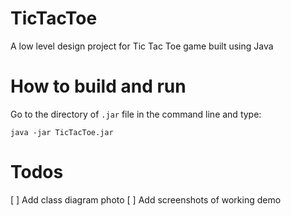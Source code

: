 # TicTacToe

A low level design project for Tic Tac Toe game built using Java

# How to build and run

Go to the directory of `.jar` file in the command line and type:

`java -jar TicTacToe.jar`

# Todos

[ ] Add class diagram photo
[ ] Add screenshots of working demo